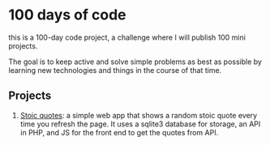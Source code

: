 # 100 days of code

this is a 100-day code project, a challenge where I will publish 100 mini projects. 

The goal is to keep active and solve simple problems as best as possible by learning new technologies and things in the course of that time.

## Projects

1. [Stoic quotes](https://github.com/epcgrs/100daysofcode/tree/main/1): a simple web app that shows a random stoic quote every time you refresh the page. It uses a sqlite3 database for storage, an API in PHP, and JS for the front end to get the quotes from API.




